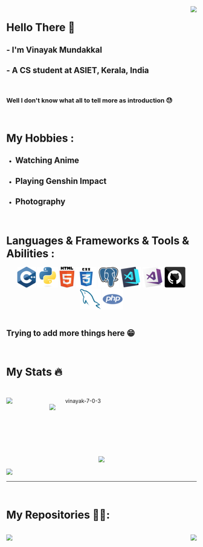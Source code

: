 <img align="right" src="https://visitor-badge.laobi.icu/badge?page_id=vinayak-7-0-3.vinayak-7-0-3">

# Hello There 👋

## - I'm Vinayak Mundakkal
## - A CS student at ASIET, Kerala, India
</br>

### Well I don't know what all to tell  more as introduction 😓

</br>

# My Hobbies :
- ## Watching Anime
- ## Playing Genshin Impact
- ## Photography
</br>

# Languages & Frameworks & Tools & Abilities :
<div align='center'>
    <img title="C++" height="55" src="images/cpp.svg"></code>
    <img title="Python" height="55" src="images/python-original.svg">
    <img title="HTML5" height="55" src="images/html5.svg">
    <img title="CSS" height="55" src="images/css.svg">
    <img title="PostgreSQL" height="55" src="images/postgresql.svg">
    <img title="Visual Studio Code" height="55" src="images/vscode.png">
    <img title="Microsoft Visual Studio" height="55" src="images/visualstudio.png">
    <img title="GitHub" height="55" src="images/github.svg">
    <img title="MySQL" height="55" src="images/mysql.svg">
    <img title="PHP" height="55" src="images/php.svg">
</div>

</br>

## Trying to add more things here 😁

</br>

# My Stats 🔥
</br>
<p align=center>
  <div align=center>
    <a href="https://github.com/denvercoder1/github-readme-streak-stats" title="Go to Source">
      <img align="left" width=390 src="https://github-readme-streak-stats.herokuapp.com/?user=vinayak-7-0-3&theme=react&border=61dafb&hide_border=true" alt="vinayak-7-0-3" />
    </a>
    <a href="https://github.com/anuraghazra/github-readme-stats" title="Go to Source">
      <img align="right" width=390 src="https://github-readme-stats.vercel.app/api?username=vinayak-7-0-3&show_icons=true&theme=react&border_color=61dafb&hide_border=true" />
    </a>
  </div>
  <br><br><br><br><br><br><br><br><br>
  <div align=center>
    <a href="https://github.com/anuraghazra/github-readme-stats">
      <img width=325 align="center" src="https://github-readme-stats.vercel.app/api/top-langs/?username=vinayak-7-0-3&hide=c%23,powershell,Mathematica,Ruby,Objective-C,Objective-C%2b%2b,Cuda&title_color=61dafb&text_color=ffffff&icon_color=61dafb&bg_color=20232a&langs_count=8&layout=compact&border_color=61dafb&hide_border=true" />
    </a>
  </div>
  <br>
  <img src="https://github-readme-activity-graph.vercel.app/graph?username=vinayak-7-0-3&bg_color=000000&color=09ebfb&line=05ffb4&point=403d3d&area=true&hide_border=true"/>
</p>

<hr>

</br>

# My Repositories 👨‍💻:

</br>

<div width="100%" align="center">
  <a align="left" href="https://github.com/vinayak-7-0-3/Tidal-DL-Telegram" title="Tidal DL Bot"><img align="left" height="115" src="https://github-readme-stats.vercel.app/api/pin/?username=vinayak-7-0-3&repo=Tidal-DL-Telegram&theme=react&border_color=61dafb&border_radius=10"></a><a align="right" href="https://github.com/vinayak-7-0-3/AIO-Music-Helper" title="AIO-Music-Helper"><img align="right" height="115" src="https://github-readme-stats.vercel.app/api/pin/?username=vinayak-7-0-3&repo=AIO-Music-Helper&theme=react&border_color=61dafb&border_radius=10"></a>
</div>

<br><br><br><br><br><br>

<!--
**vinayak-7-0-3/vinayak-7-0-3** is a ✨ _special_ ✨ repository because its `README.md` (this file) appears on your GitHub profile.

Here are some ideas to get you started:

- 🔭 I’m currently working on ...
- 🌱 I’m currently learning ...
- 👯 I’m looking to collaborate on ...
- 🤔 I’m looking for help with ...
- 💬 Ask me about ...
- 📫 How to reach me: ...
- 😄 Pronouns: ...
- ⚡ Fun fact: ...
-->
